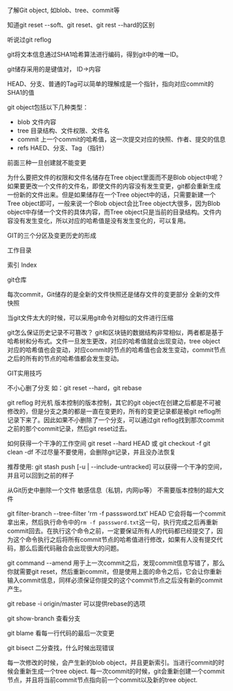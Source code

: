 了解Git object, 如blob、tree、commit等

知道git reset --soft、git reset、git rest --hard的区别

听说过git reflog

git将文本信息通过SHA1哈希算法进行编码，得到git中的唯一ID。

git储存采用的是键值对， ID->内容

HEAD、分支、普通的Tag可以简单的理解成是一个指针，指向对应commit的SHA1的值

git object包括以下几种类型：
* blob 文件内容
* tree 目录结构、文件权限、文件名
* commit 上一个commit的哈希值，这一次提交对应的快照、作者、提交的信息
* refs HAED、分支、Tag （指针）

前面三种一旦创建就不能变更

为什么要把文件的权限和文件名储存在Tree object里面而不是Blob object中呢？
如果要更改一个文件的文件名，即使文件的内容没有发生变更，git都会重新生成一份新的文件出来。但是如果储存在一个Tree object中的话，只需要新建一个Tree object即可，一般来说一个Blob object会比Tree object大很多，因为Blob object中存储一个文件的具体内容，而Tree object只是当前的目录结构。文件内容没有发生变化，所以对应的哈希值是没有发生变化的，可以复用。

GIT的三个分区及变更历史的形成

工作目录

索引 Index

git仓库


每次commit，Git储存的是全新的文件快照还是储存文件的变更部分
全新的文件快照

当git文件太大的时候，可以采用git命令对相似的文件进行压缩

git怎么保证历史记录不可篡改？
git和区块链的数据结构非常相似，两者都是基于哈希树和分布式。文件一旦发生更改，对应的哈希值就会出现变动，tree object对应的哈希值也会变动，对应commit的节点的哈希值也会发生变动，commit节点之后的所有的节点的哈希值都会发生变动。

GIT实用技巧

不小心删了分支
如：git reset --hard，git rebase

git reflog 时光机
版本控制的版本控制，其它的git object在创建之后都是不可被修改的，但是分支之类的都是一直在变更的，所有的变更记录都是被git reflog所记录下来了。因此如果不小删除了一个分支，可以通过git reflog找到那次commit之前的那个commit记录，然后git reset过去。

如何获得一个干净的工作空间
git reset --hard HEAD 或 git checkout -f
git clean -df
不过尽量不要使用，会删除git记录，并且没办法恢复

推荐使用: git stash push [-u | --include-untracked]
可以获得一个干净的空间，并且可以回到之前的样子

从Git历史中删除一个文件
敏感信息（私钥，内网ip等）
不需要版本控制的超大文件

git filter-branch --tree-filter 'rm -f passsword.txt' HEAD
它会将每一个commit拿出来，然后执行命令中的`rm -f passsword.txt`这一句，执行完成之后再重新commit回去。在执行这个命令之前，一定要保证所有人的代码都已经提交了，因为这个命令执行之后将所有commit节点的哈希值进行修改，如果有人没有提交代码，那么后面代码融合会出现很大的问题。

git command --amend
用于上一次commit之后，发现commit信息写错了，那么你就需要git reset，然后重新commit，但是使用上面的命令之后，它会让你重新输入commit信息，同样必须保证你提交的这个commit节点之后没有新的commit产生。

git rebase -i origin/master
可以提供rebase的选项

git show-branch
查看分支

git blame
看每一行代码的最后一次变更

git bisect
二分查找，什么时候出现错误

每一次修改的时候，会产生新的blob object，并且更新索引。当进行commit的时候会重新生成一个tree object.
每一次commit的时候，git会重新创建一个commit节点，并且将当前commit节点指向前一个commit以及新的tree object.



      
             
